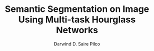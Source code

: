 ---
paperId: 13
author: Darwind D. Saire Pilco
publicationauthor: Saire Pilco, D. D
title: Semantic Segmentation on Image Using Multi-task Hourglass Networks 
pdf: --
poster: --
alt: --
type: Poster
topic: FAT
link: --
conference: neurips
year: 2019
tags: neurips-2019
location: Vancouver, Canada
---